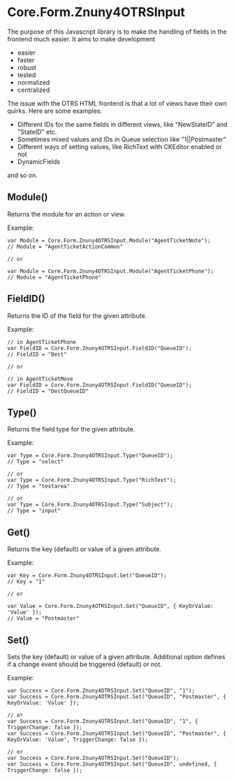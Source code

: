 # Core.Form.Znuny4OTRSInput

The purpose of this Javascript library is to make the handling of fields in the frontend much easier. It aims to make development

- easier
- faster
- robust
- tested
- normalized
- centralized

The issue with the OTRS HTML frontend is that a lot of views have their own quirks. Here are some examples:

- Different IDs for the same fields in different views, like "NewStateID" and "StateID" etc.
- Sometimes mixed values and IDs in Queue selection like "1||Postmaster"
- Different ways of setting values, like RichText with CKEditor enabled or not
- DynamicFields

and so on.

## Module()

Returns the module for an action or view.

Example:
```
var Module = Core.Form.Znuny4OTRSInput.Module("AgentTicketNote");
// Module = "AgentTicketActionCommon"

// or

var Module = Core.Form.Znuny4OTRSInput.Module("AgentTicketPhone");
// Module = "AgentTicketPhone"
```

## FieldID()

Returns the ID of the field for the given attribute.

Example:
```
// in AgentTicketPhone
var FieldID = Core.Form.Znuny4OTRSInput.FieldID("QueueID");
// FieldID = "Dest"

// or

// in AgentTicketMove
var FieldID = Core.Form.Znuny4OTRSInput.FieldID("QueueID");
// FieldID = "DestQueueID"
```

## Type()

Returns the field type for the given attribute.

Example:
```
var Type = Core.Form.Znuny4OTRSInput.Type("QueueID");
// Type = "select"

// or
var Type = Core.Form.Znuny4OTRSInput.Type("RichText");
// Type = "textarea"

// or
var Type = Core.Form.Znuny4OTRSInput.Type("Subject");
// Type = "input"
```

## Get()

Returns the key (default) or value of a given attribute.

Example:
```
var Key = Core.Form.Znuny4OTRSInput.Get("QueueID");
// Key = "1"

// or

var Value = Core.Form.Znuny4OTRSInput.Get("QueueID", { KeyOrValue: 'Value' });
// Value = "Postmaster"
```

## Set()

Sets the key (default) or value of a given attribute. Additional option defines if a change event should be triggered (default) or not.

Example:
```
var Success = Core.Form.Znuny4OTRSInput.Set("QueueID", "1");
var Success = Core.Form.Znuny4OTRSInput.Set("QueueID", "Postmaster", { KeyOrValue: 'Value' });

// or
var Success = Core.Form.Znuny4OTRSInput.Set("QueueID", "1", { TriggerChange: false });
var Success = Core.Form.Znuny4OTRSInput.Set("QueueID", "Postmaster", { KeyOrValue: 'Value', TriggerChange: false });

// or
var Success = Core.Form.Znuny4OTRSInput.Set("QueueID");
var Success = Core.Form.Znuny4OTRSInput.Set("QueueID", undefined, { TriggerChange: false });
```
